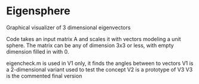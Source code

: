 # Eigensphere

Graphical visualizer of 3 dimensional eigenvectors

Code takes an input matrix A and scales it with vectors modeling a unit sphere.
The matrix can be any of dimension 3x3 or less, with empty dimension filled in with 0.

eigencheck.m is used in V1 only, it finds the angles between to vectors
V1 is a 2-dimensional variant used to test the concept 
V2 is a prototype of V3 
V3 is the commented final version
